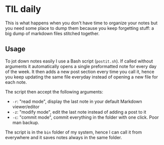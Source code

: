 # TIL daily
This is what happens when you don't have time to organize your notes but you need some place to dump them because you keep forgetting stuff: a big dump of markdown files stitched together.



## Usage

To jot down notes easily I use a Bash script (`postit.sh`). If called without arguments it automatically opens a single preformatted note for every day of the week. It then adds a new post section every time you call it, hence you keep updating the same file everyday instead of opening a new file for each note.

The script then accept the following arguments:

- `-r`: "read mode", display the last note in your default Markdown viewer/editor
- `-z`: "modify mode", edit the last note instead of adding a post to it
- `-c`: "commit mode", commit everything in the folder with one click. Poor man backup.

The script is in the `bin` folder of my system, hence I can call it from everywhere and it saves notes always in the same folder.

